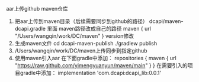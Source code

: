 aar上传github maven仓库
1. 把aar上传到maven目录（后续需要同步到github的路径）
  dcapi/maven-dcapi.gradle 里面
      maven路径改成自己的路径
          maven {
              url  "/Users/wangqin/work/DC/maven"
          }
      version修改
2. 生成maven文件
  cd dcapi-maven-publish 
  ./gradlew publish 
3. /Users/wangqin/work/DC/maven上传同步到指定github
4. 使用maven引入aar
  在下面gradle中添加：
      repositories {
          maven { url "https://raw.github.com/yimengyuanyun/maven/main" }
      }
  在需要引入的项目gradle中添加：
    implementation 'com.dcapi:dcapi_lib:0.0.1'



